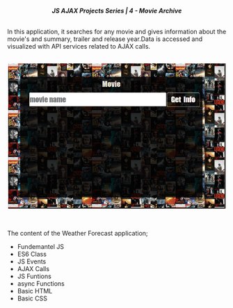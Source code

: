 **_<center>JS AJAX Projects Series | 4 - Movie Archive</center>_**

<br>
In this application, it searches for any movie and gives information about the movie's and summary, trailer and release year.Data is accessed and visualized with API services related to AJAX calls.
<br>
<br>
<p align="center">
  <img width="500" src="src/img/App.gif">
  <br>
</p>

<br>

The content of the Weather Forecast application;

- Fundemantel JS
- ES6 Class
- JS Events
- AJAX Calls
- JS Funtions
- async Functions
- Basic HTML
- Basic CSS
